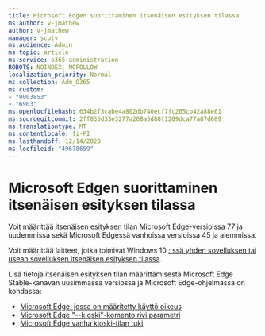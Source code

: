 ```yaml
---
title: Microsoft Edgen suorittaminen itsenäisen esityksen tilassa
ms.author: v-jmathew
author: v-jmathew
manager: scotv
ms.audience: Admin
ms.topic: article
ms.service: o365-administration
ROBOTS: NOINDEX, NOFOLLOW
localization_priority: Normal
ms.collection: Adm_O365
ms.custom:
- "9003853"
- "6903"
ms.openlocfilehash: 634b2f3cabe4a802db740ecf7fc265cb42a88e61
ms.sourcegitcommit: 2ff035d33e3277a268a5d88f1209dca77a87d689
ms.translationtype: MT
ms.contentlocale: fi-FI
ms.lasthandoff: 12/14/2020
ms.locfileid: "49678659"
---
```

# <a name="run-microsoft-edge-in-kiosk-mode"></a>Microsoft Edgen suorittaminen itsenäisen esityksen tilassa

Voit määrittää itsenäisen esityksen tilan Microsoft Edge-versioissa 77 ja uudemmissa sekä Microsoft Edgessä vanhoissa versioissa 45 ja aiemmissa.

Voit määrittää laitteet, jotka toimivat Windows 10 [: ssä yhden sovelluksen tai usean sovelluksen itsenäisen esityksen tilassa](https://go.microsoft.com/fwlink/?linkid=2133659).

Lisä tietoja itsenäisen esityksen tilan määrittämisestä Microsoft Edge Stable-kanavan uusimmassa versiossa ja Microsoft Edge-ohjelmassa on kohdassa:

- [Microsoft Edge, jossa on määritetty käyttö oikeus](https://go.microsoft.com/fwlink/?linkid=2133494)
- [Microsoft Edge "--kioski"-komento rivi parametri](https://go.microsoft.com/fwlink/?linkid=2133724)
- [Microsoft Edge vanha kioski-tilan tuki](https://go.microsoft.com/fwlink/?linkid=2133725)
